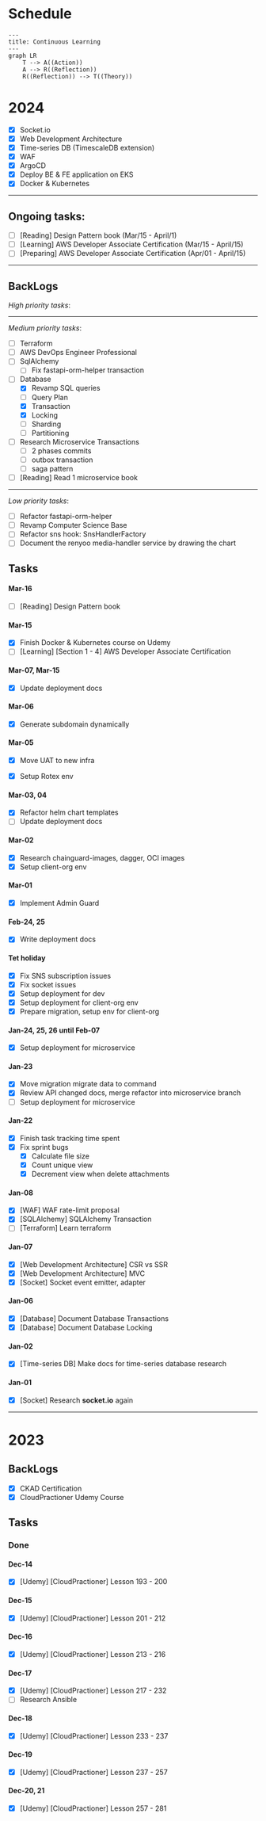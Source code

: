 # Schedule

```mermaid
---
title: Continuous Learning
---
graph LR
    T --> A((Action))
    A --> R((Reflection))
    R((Reflection)) --> T((Theory))
```

# 2024

- [x] Socket.io
- [x] Web Development Architecture
- [x] Time-series DB (TimescaleDB extension)
- [x] WAF
- [x] ArgoCD
- [x] Deploy BE & FE application on EKS
- [x] Docker & Kubernetes

---

## Ongoing tasks:

- [ ] [Reading] Design Pattern book (Mar/15 - April/1)
- [ ] [Learning] AWS Developer Associate Certification (Mar/15 - April/15)
- [ ] [Preparing] AWS Developer Associate Certification (Apr/01 - April/15)

---

## BackLogs

_High priority tasks_:

---

_Medium priority tasks_:
- [ ] Terraform
- [ ] AWS DevOps Engineer Professional
- [ ] SqlAlchemy
  - [ ] Fix fastapi-orm-helper transaction
- [ ] Database
  - [x] Revamp SQL queries
  - [ ] Query Plan
  - [x] Transaction
  - [x] Locking
  - [ ] Sharding
  - [ ] Partitioning
- [ ] Research Microservice Transactions
  - [ ] 2 phases commits
  - [ ] outbox transaction
  - [ ] saga pattern
- [ ] [Reading] Read 1 microservice book

---

_Low priority tasks_:

- [ ] Refactor fastapi-orm-helper
- [ ] Revamp Computer Science Base
- [ ] Refactor sns hook: SnsHandlerFactory
- [ ] Document the renyoo media-handler service by drawing the chart

## Tasks

#### Mar-16
- [ ] [Reading] Design Pattern book

#### Mar-15

- [x] Finish Docker & Kubernetes course on Udemy
- [ ] [Learning] [Section 1 - 4] AWS Developer Associate Certification

#### Mar-07, Mar-15

- [x] Update deployment docs

#### Mar-06

- [x] Generate subdomain dynamically

#### Mar-05

- [x] Move UAT to new infra
- [x] Setup Rotex env


#### Mar-03, 04

- [x] Refactor helm chart templates
- [ ] Update deployment docs

#### Mar-02

- [x] Research chainguard-images, dagger, OCI images
- [x] Setup client-org env

#### Mar-01

- [x] Implement Admin Guard

#### Feb-24, 25

- [x] Write deployment docs

#### Tet holiday

- [x] Fix SNS subscription issues
- [x] Fix socket issues
- [x] Setup deployment for dev
- [x] Setup deployment for client-org env
- [x] Prepare migration, setup env for client-org

#### Jan-24, 25, 26 until Feb-07

- [x] Setup deployment for microservice

#### Jan-23

- [x] Move migration migrate data to command
- [x] Review API changed docs, merge refactor into microservice branch
- [ ] Setup deployment for microservice

#### Jan-22

- [x] Finish task tracking time spent
- [x] Fix sprint bugs
  - [x] Calculate file size
  - [x] Count unique view
  - [x] Decrement view when delete attachments

#### Jan-08

- [x] [WAF] WAF rate-limit proposal
- [x] [SQLAlchemy] SQLAlchemy Transaction
- [ ] [Terraform] Learn terraform

#### Jan-07

- [x] [Web Development Architecture] CSR vs SSR
- [x] [Web Development Architecture] MVC
- [x] [Socket] Socket event emitter, adapter

#### Jan-06

- [x] [Database] Document Database Transactions
- [x] [Database] Document Database Locking

#### Jan-02

- [x] [Time-series DB] Make docs for time-series database research

#### Jan-01

- [x] [Socket] Research **socket.io** again

---

# 2023

## BackLogs

- [x] CKAD Certification
- [x] CloudPractioner Udemy Course

## Tasks

### Done

#### Dec-14

- [x] [Udemy] [CloudPractioner] Lesson 193 - 200

#### Dec-15

- [x] [Udemy] [CloudPractioner] Lesson 201 - 212

#### Dec-16

- [x] [Udemy] [CloudPractioner] Lesson 213 - 216

#### Dec-17

- [x] [Udemy] [CloudPractioner] Lesson 217 - 232
- [ ] Research Ansible

#### Dec-18

- [x] [Udemy] [CloudPractioner] Lesson 233 - 237

#### Dec-19

- [x] [Udemy] [CloudPractioner] Lesson 237 - 257

#### Dec-20, 21

- [x] [Udemy] [CloudPractioner] Lesson 257 - 281
